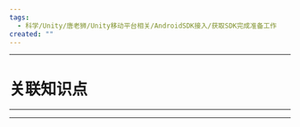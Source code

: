 ```yaml
---
tags:
  - 科学/Unity/唐老狮/Unity移动平台相关/AndroidSDK接入/获取SDK完成准备工作
created: ""
---
```


---
# 关联知识点



---




---